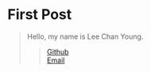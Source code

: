 First Post
==========
> Hello, my name is Lee Chan Young.
>    > [Github](https://github.com/ckckdud3/)   
>    > [Email](ckckdud3@g.skku.edu)
